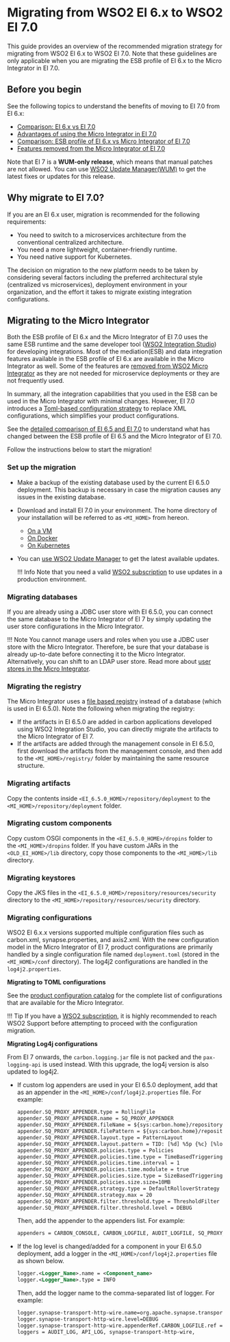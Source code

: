 # Migrating from WSO2 EI 6.x to WSO2 EI 7.0

This guide provides an overview of the recommended migration strategy for migrating from WSO2 EI 6.x to WSO2 EI 7.0. Note that these guidelines are only applicable when you are migrating the ESB profile of EI 6.x to the Micro Integrator in EI 7.0.

## Before you begin

See the following topics to understand the benefits of moving to EI 7.0 from EI 6.x:

-   [Comparison: EI 6.x vs EI 7.0](../../../references/comparisong-mi7-ei6xx/#comparison-wso2-ei-6xx-vs-wso2-ei-700)
-   [Advantages of using the Micro Integrator in EI 7.0](../../../references/comparisong-mi7-ei6xx/#advantages-of-using-the-micro-integrator-in-ei-70)
-   [Comparison: ESB profile of EI 6.x vs Micro Integrator of EI 7.0](../../../references/comparisong-mi7-ei6xx/#comparison-esb-profile-of-ei-6x-vs-micro-integrator-of-ei-70)
-   [Features removed from the Micro Integrator of EI 7.0](../../../references/comparisong-mi7-ei6xx/#features-removed-from-the-micro-integrator-of-ei-70)

Note that EI 7 is a **WUM-only release**, which means that manual patches are not allowed. You can use [WSO2 Update Manager(WUM)](https://docs.wso2.com/display/updates/WSO2+Updates) to get the latest fixes or updates for this release.

## Why migrate to EI 7.0?

If you are an EI 6.x user, migration is recommended for the following requirements:
 
-   You need to switch to a microservices architecture from the conventional centralized architecture.
-   You need a more lightweight, container-friendly runtime.
-   You need native support for Kubernetes.
   
The decision on migration to the new platform needs to be taken by considering several factors including the preferred architectural style (centralized vs microservices), deployment environment in your organization, and the effort it takes to migrate existing integration configurations.

## Migrating to the Micro Integrator 
 
Both the ESB profile of EI 6.x and the Micro Integrator of EI 7.0 uses the same ESB runtime and the same developer tool ([WSO2 Integration Studio](../../../develop/WSO2-Integration-Studio)) for developing integrations. Most of the mediation(ESB) and data integration features available in the ESB profile of EI 6.x are available in the Micro Integrator as well. Some of the features are [removed from WSO2 Micro Integrator](../../../references/comparisong-mi7-ei6xx/#features-removed-from-the-micro-integrator-of-ei-70) as they are not needed for microservice deployments or they are not frequently used.

In summary, all the integration capabilities that you used in the ESB can be used in the Micro Integrator with minimal changes. However, EI 7.0 introduces a [Toml-based configuration strategy](../../../references/config-catalog) to replace XML configurations, which simplifies your product configurations.
 
See the [detailed comparison of EI 6.5 and EI 7.0](../../../references/comparisong-mi7-ei6xx) to understand what has changed between the ESB profile of EI 6.5 and the Micro Integrator of EI 7.0.

Follow the instructions below to start the migration!

### Set up the migration

-	Make a backup of the existing database used by the current EI 6.5.0 deployment. This backup is necessary in case the migration causes any issues in the existing database.
-	Download and install EI 7.0 in your environment. The home directory of your installation will be referred to as `<MI_HOME>` from hereon.
	-	[On a VM](../../../setup/installation/install_in_vm)
	-	[On Docker](../../../setup/installation/run_in_docker)
	-	[On Kubernetes](../../../setup/installation/run_in_kubernetes)
-	You can [use WSO2 Update Manager](https://docs.wso2.com/display/updates/) to get the latest available updates.

	!!! Info
		Note that you need a valid [WSO2 subscription](https://wso2.com/subscription) to use updates in a production environment.

### Migrating databases
If you are already using a JDBC user store with EI 6.5.0, you can connect the same database to the Micro Integrator of EI 7 by simply updating the user store configurations in the Micro Integrator.

!!! Note
	You cannot manage users and roles when you use a JDBC user store with the Micro Integrator. Therefore, be sure that your database is already up-to-date before connecting it to the Micro Integrator. Alternatively, you can shift to an LDAP user store. Read more about [user stores in the Micro Integrator](../../../setup/user_stores/setting_up_ro_ldap).

### Migrating the registry

The Micro Integrator uses a [file based registry](../file_based_registry) instead of a database (which is used in EI 6.5.0). Note the following when migrating the registry:

-	If the artifacts in EI 6.5.0 are added in carbon applications developed using WSO2 Integration Studio, you can directly migrate the artifacts to the Micro Integrator of EI 7.
-	If the artifacts are added through the management console in EI 6.5.0, first download the artifacts from the management console, and then add to the `<MI_HOME>/registry/` folder by maintaining the same resource structure.

### Migrating artifacts
Copy the contents inside `<EI_6.5.0_HOME>/repository/deployment` to the `<MI_HOME>/repository/deployment` folder.

### Migrating custom components
Copy custom OSGI components in the `<EI_6.5.0_HOME>/dropins` folder to the `<MI_HOME>/dropins` folder. If you have custom JARs in the `<OLD_EI_HOME>/lib` directory, copy those components to the `<MI_HOME>/lib` directory.

### Migrating keystores
Copy the JKS files in the `<EI_6.5.0_HOME>/repository/resources/security` directory to the `<MI_HOME>/repository/resources/security` directory.

### Migrating configurations
WSO2 EI 6.x.x versions supported multiple configuration files such as carbon.xml, synapse.properties, and axis2.xml. With the new configuration model in the Micro Integrator of EI 7, product configurations are primarily handled by a single configuration file named `deployment.toml` (stored in the `<MI_HOME>/conf` directory). The log4j2 configurations are handled in the `log4j2.properties`.

**Migrating to TOML configurations**

See the [product configuration catalog](../../../references/config-catalog) for the complete list of configurations that are available for the Micro Integrator.

!!! Tip
	If you have a [WSO2 subscription](https://wso2.com/subscription), it is highly recommended to reach WSO2 Support before attempting to proceed with the configuration migration.

**Migrating Log4j configurations**

From EI 7 onwards, the `carbon.logging.jar` file is not packed and the `pax-logging-api` is used instead. With this upgrade, the log4j version is also updated to log4j2.

-	If custom log appenders are used in your EI 6.5.0 deployment, add that as an appender in the `<MI_HOME>/conf/log4j2.properties` file. For example:

	```xml
	appender.SQ_PROXY_APPENDER.type = RollingFile
	appender.SQ_PROXY_APPENDER.name = SQ_PROXY_APPENDER
	appender.SQ_PROXY_APPENDER.fileName = ${sys:carbon.home}/repository/logs/stock-quote-proxy-service.log
	appender.SQ_PROXY_APPENDER.filePattern = ${sys:carbon.home}/repository/logs/stock-quote-proxy-service-%d{MM-dd-yyyy}.log
	appender.SQ_PROXY_APPENDER.layout.type = PatternLayout
	appender.SQ_PROXY_APPENDER.layout.pattern = TID: [%d] %5p {%c} [%logger] - %m%ex%n
	appender.SQ_PROXY_APPENDER.policies.type = Policies
	appender.SQ_PROXY_APPENDER.policies.time.type = TimeBasedTriggeringPolicy
	appender.SQ_PROXY_APPENDER.policies.time.interval = 1
	appender.SQ_PROXY_APPENDER.policies.time.modulate = true
	appender.SQ_PROXY_APPENDER.policies.size.type = SizeBasedTriggeringPolicy
	appender.SQ_PROXY_APPENDER.policies.size.size=10MB
	appender.SQ_PROXY_APPENDER.strategy.type = DefaultRolloverStrategy
	appender.SQ_PROXY_APPENDER.strategy.max = 20
	appender.SQ_PROXY_APPENDER.filter.threshold.type = ThresholdFilter
	appender.SQ_PROXY_APPENDER.filter.threshold.level = DEBUG
	```

	Then, add the appender to the appenders list. For example:

	```xml
	appenders = CARBON_CONSOLE, CARBON_LOGFILE, AUDIT_LOGFILE, SQ_PROXY_APPENDER, … 
	```

-	If the log level is changed/added for a component in your EI 6.5.0 deployment, add a logger in the `<MI_HOME>/conf/log4j2.properties` file as shown below.

	```xml
	logger.<Logger_Name>.name = <Component_name> 
	logger.<Logger_Name>.type = INFO
	```

	Then, add the logger name to the comma-separated list of logger. For example:

	```xml
	logger.synapse-transport-http-wire.name=org.apache.synapse.transport.http.wire
	logger.synapse-transport-http-wire.level=DEBUG
	logger.synapse-transport-http-wire.appenderRef.CARBON_LOGFILE.ref = CARBON_LOGFILE
	loggers = AUDIT_LOG, API_LOG, synapse-transport-http-wire, 
	```
